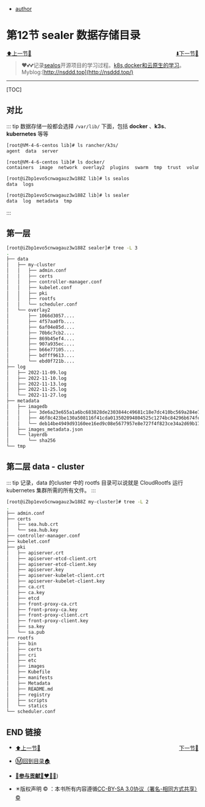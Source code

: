+ [author](http://nsddd.top)

# 第12节 sealer 数据存储目录

<div><a href = '11.md' style='float:left'>⬆️上一节🔗  </a><a href = '13.md' style='float: right'>  ⬇️下一节🔗</a></div>
<br>

> ❤️💕💕记录[sealos](https://github.com/3293172751/sealos)开源项目的学习过程。[k8s,docker和云原生的学习](https://github.com/3293172751/sealos)。Myblog:[http://nsddd.top](http://nsddd.top/)

---
[TOC]

## 对比

::: tip 
数据存储一般都会选择 `/var/lib/` 下面，包括 **docker** 、**k3s**、**kubernetes** 等等

```bash
[root@VM-4-6-centos lib]# ls rancher/k3s/
agent  data  server

[root@VM-4-6-centos lib]# ls docker/
containers  image  network  overlay2  plugins  swarm  tmp  trust  volumes

[root@iZbp1evo5cnwagauz3w188Z lib]# ls sealos 
data  logs

[root@iZbp1evo5cnwagauz3w188Z lib]# ls sealer
data  log  metadata  tmp
```

:::



## 第一层

```bash
[root@iZbp1evo5cnwagauz3w188Z sealer]# tree -L 3
.
├── data
│   ├── my-cluster
│   │   ├── admin.conf
│   │   ├── certs
│   │   ├── controller-manager.conf
│   │   ├── kubelet.conf
│   │   ├── pki
│   │   ├── rootfs
│   │   └── scheduler.conf
│   └── overlay2
│       ├── 1066d3057....
│       ├── 4f57aa0fb....
│       ├── 6af04e85d....
│       ├── 70b6c7cb2....
│       ├── 869b45ef4....
│       ├── 907a935ec....
│       ├── b66e77105....
│       ├── bdfff9613....
│       └── ebd0f721b....
├── log
│   ├── 2022-11-09.log
│   ├── 2022-11-10.log
│   ├── 2022-11-13.log
│   ├── 2022-11-25.log
│   └── 2022-11-27.log
├── metadata
│   ├── imagedb
│   │   ├── 3de6a23e655a1a6bc683828de2303844c49681c18e7dc410bc569a284e7c8ab0.yaml
│   │   ├── 46f8c423be130a508116f41cda013502094804525c1274bc84296b674fe17618.yaml
│   │   └── deb14be4949d93160ee16ed9c08e5677957e8e727f4f823ce34a2d69b17044c0.yaml
│   ├── images_metadata.json
│   └── layerdb
│       └── sha256
└── tmp

```



## 第二层 data - cluster

::: tip
记录，data 的cluster 中的 rootfs 目录可以说就是 CloudRootfs 运行 kubernetes 集群所需的所有文件。
:::

```bash
[root@iZbp1evo5cnwagauz3w188Z my-cluster]# tree -L 2
.
├── admin.conf
├── certs
│   ├── sea.hub.crt
│   └── sea.hub.key
├── controller-manager.conf
├── kubelet.conf
├── pki
│   ├── apiserver.crt
│   ├── apiserver-etcd-client.crt
│   ├── apiserver-etcd-client.key
│   ├── apiserver.key
│   ├── apiserver-kubelet-client.crt
│   ├── apiserver-kubelet-client.key
│   ├── ca.crt
│   ├── ca.key
│   ├── etcd
│   ├── front-proxy-ca.crt
│   ├── front-proxy-ca.key
│   ├── front-proxy-client.crt
│   ├── front-proxy-client.key
│   ├── sa.key
│   └── sa.pub
├── rootfs
│   ├── bin
│   ├── certs
│   ├── cri
│   ├── etc
│   ├── images
│   ├── Kubefile
│   ├── manifests
│   ├── Metadata
│   ├── README.md
│   ├── registry
│   ├── scripts
│   └── statics
└── scheduler.conf
```





## END 链接
<ul><li><div><a href = '11.md' style='float:left'>⬆️上一节🔗  </a><a href = '13.md' style='float: right'>  ️下一节🔗</a></div></li></ul>

+ [Ⓜ️回到目录🏠](../README.md)

+ [**🫵参与贡献💞❤️‍🔥💖**](https://nsddd.top/archives/contributors))

+ ✴️版权声明 &copy; ：本书所有内容遵循[CC-BY-SA 3.0协议（署名-相同方式共享）&copy;](http://zh.wikipedia.org/wiki/Wikipedia:CC-by-sa-3.0协议文本) 

